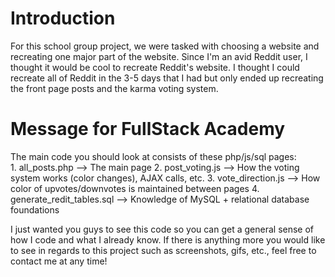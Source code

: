 # Introduction 
For this school group project, we were tasked with choosing a website and recreating one major part of the website. 
Since I'm an avid Reddit user, I thought it would be cool to recreate Reddit's website. I thought I could recreate 
all of Reddit in the 3-5 days that I had but only ended up recreating the front page posts and the karma voting system.

# Message for FullStack Academy
The main code you should look at consists of these php/js/sql pages: <br />
    1. all_posts.php --> The main page
    2. post_voting.js --> How the voting system works (color changes), AJAX calls, etc.
    3. vote_direction.js --> How color of upvotes/downvotes is maintained between pages
    4. generate_redit_tables.sql --> Knowledge of MySQL + relational database foundations

I just wanted you guys to see this code so you can get a general sense of how I code and what I already know. If there is anything more you would like to see in regards to this project such as screenshots, gifs, etc., feel free to contact me at any time!